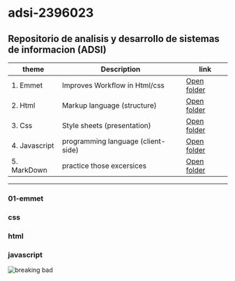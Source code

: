 # adsi-2396023
Repositorio de analisis y desarrollo de sistemas de informacion (ADSI)
---

| theme           | Description                       | link 
| --- | --- | --- |
|1. Emmet         | Improves Workflow in Html/css     |  [Open folder](01-emmet/)                                                                                                |
|2. Html          | Markup language (structure)       |  [Open folder](02-HTML/)                                                                                                 |
|3. Css           |Style sheets (presentation)        |  [Open folder](03-CSS/)                                                                                                  |
|4. Javascript    |programming language (client-side) |  [Open folder](04-Javascript/)                                                                                           |
|5. MarkDown      |practice those excersices          |  [Open folder](https://github.com/JhostinR/adsi-2396023/blob/2fcbe2d0673daee65c15146597ca49d566e6629a/Basics-MarkDown.md)|

---

### 01-emmet
### css
### html
### javascript

![breaking bad](https://i0.wp.com/hipertextual.com/wp-content/uploads/2013/10/breaking-bad-final.jpg?fit=1200%2C675&ssl=1)

